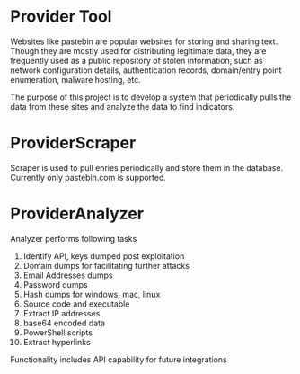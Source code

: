 # Provider Tool

Websites like pastebin are popular websites for storing and sharing text. Though they are mostly used for distributing legitimate data, they are frequently used as a public repository of stolen information, such as network configuration details, authentication records, domain/entry point enumeration, malware hosting, etc.

The purpose of this project is to develop a system that periodically pulls the data from these sites and analyze the data to find indicators.  

# ProviderScraper
Scraper is used to pull enries periodically and store them in the database. Currently only pastebin.com is supported.

# ProviderAnalyzer
Analyzer performs following tasks
1. Identify API, keys dumped post exploitation
2. Domain dumps for facilitating further attacks
4. Email Addresses dumps
5. Password dumps
6. Hash dumps for windows, mac, linux
7. Source code and executable 
8. Extract IP addresses
9. base64 encoded data
10. PowerShell scripts 
11. Extract hyperlinks

Functionality includes API capability for future integrations



